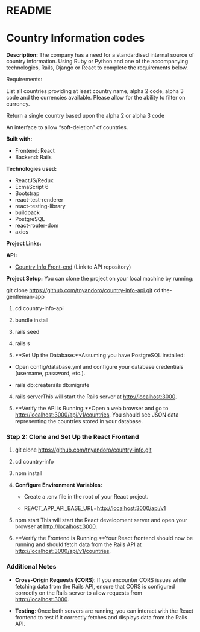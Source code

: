 # README

# Country Information codes

**Description:**
The company has a need for a standardised internal source of country information. Using Ruby or Python and one of the accompanying technologies, Rails, Django or React to complete the requirements below.

Requirements:

List all countries providing at least country name, alpha 2 code, alpha 3 code and the currencies available. Please allow for the ability to filter on currency.

Return a single country based upon the alpha 2 or alpha 3 code

An interface to allow “soft-deletion” of countries.

**Built with:**

- Frontend: React
- Backend: Rails

**Technologies used:**

- ReactJS/Redux
- EcmaScript 6
- Bootstrap
- react-test-renderer
- react-testing-library
- buildpack
- PostgreSQL
- react-router-dom
- axios

**Project Links:**

**API:**

- [Country Info Front-end](https://github.com/tnyandoro/country-info) (Link to API repository)

**Project Setup:**
You can clone the project on your local machine by running:

git clone <https://github.com/tnyandoro/country-info-api.git>
cd the-gentleman-app

1. cd country-info-api

2. bundle install
   
3. rails seed
   
4. rails s

5. **Set Up the Database:**Assuming you have PostgreSQL installed:

* Open config/database.yml and configure your database credentials (username, password, etc.).

* rails db:createrails db:migrate

4. rails serverThis will start the Rails server at <http://localhost:3000>.

5. **Verify the API is Running:**Open a web browser and go to <http://localhost:3000/api/v1/countries>. You should see JSON data representing the countries stored in your database.

### Step 2: Clone and Set Up the React Frontend

1. git clone <https://github.com/tnyandoro/country-info.git>

2. cd country-info

3. npm install

4. **Configure Environment Variables:**

    * Create a .env file in the root of your React project.

    * REACT\_APP\_API\_BASE\_URL=<http://localhost:3000/api/v1>

5. npm start This will start the React development server and open your browser at <http://localhost:3000>.

6. **Verify the Frontend is Running:**Your React frontend should now be running and should fetch data from the Rails API at <http://localhost:3000/api/v1/countries>.

### Additional Notes

* **Cross-Origin Requests (CORS)**: If you encounter CORS issues while fetching data from the Rails API, ensure that CORS is configured correctly on the Rails server to allow requests from <http://localhost:3000>.

* **Testing**: Once both servers are running, you can interact with the React frontend to test if it correctly fetches and displays data from the Rails API.

